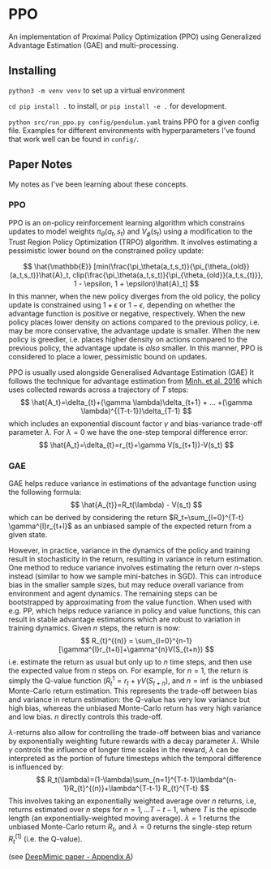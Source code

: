 # PPO
An implementation of Proximal Policy Optimization (PPO) using Generalized Advantage Estimation (GAE) and multi-processing.

## Installing

`python3 -m venv venv` to set up a virtual environment 

`cd pip install .` to install, or `pip install -e .` for development.

`python src/run_ppo.py config/pendulum.yaml` trains PPO for a given config file. Examples for different environments with hyperparameters I've found that work well can be found in `config/`.

## Paper Notes
My notes as I've been learning about these concepts.

### PPO
PPO is an on-policy reinforcement learning algorithm which constrains updates to model weights $\pi_\theta(a_t,s_t)$ and $V_\phi(s_t)$ using a modification to the Trust Region Policy Optimization (TRPO) algorithm.
It involves estimating a pessimistic lower bound on the constrained policy update:

$$
\hat{\mathbb{E}} [min(\frac{\pi_\theta(a_t,s_t)}{\pi_{\theta_{old}}(a_t,s_t)}\hat{A}_t, clip(\frac{\pi_\theta(a_t,s_t)}{\pi_{\theta_{old}}(a_t,s_{t)}}, 1 - \epsilon, 1 + \epsilon)\hat{A}_t]
$$
In this manner, when the new policy diverges from the old policy, the policy update is constrained using $1+\epsilon$ or $1-\epsilon$, depending on whether the advantage function is positive or negative, respectively. 
When the new policy places lower density on actions compared to the previous policy, i.e. may be more conservative, the advantage update is smaller. When the new policy is greedier, i.e. places higher density on actions compared to the previous policy, the advantage update is *also* smaller. In this manner, PPO is considered to place a lower, pessimistic bound on updates.

PPO is usually used alongside Generalised Advantage Estimation (GAE) It follows the technique for advantage estimation from [Minh. et al. 2016](https://arxiv.org/pdf/1602.01783.pdf) which uses collected rewards across a trajectory of $T$ steps:
$$
\hat{A_t}=\delta_{t}+(\gamma \lambda)\delta_{t+1} + ... +(\gamma \lambda)^{{T-t-1}}\delta_{T-1}
$$
which includes an exponential discount factor $\gamma$ and bias-variance trade-off parameter $\lambda$. For $\lambda=0$ we have the one-step temporal difference error:
$$
\hat{A_t}=\delta_{t}=r_{t}+\gamma V(s_{t+1})-V(s_t)
$$

### GAE

GAE helps reduce variance in estimations of the advantage function using the following formula:
$$
\hat{A_{t}}=R_t(\lambda) - V(s_t)
$$ 
which can be derived by considering the return $R_t=\sum_{l=0}^{T-t} \gamma^{l}r_{t+l}$ as an unbiased sample of the expected return from a given state. 

However, in practice, variance in the dynamics of the policy and training result in stochasticity in the return, resulting in variance in return estimation. One method to reduce variance involves estimating the return over *n*-steps instead (similar to how we sample mini-batches in SGD). This can introduce bias in the smaller sample sizes, but may reduce overall variance from environment and agent dynamics. The remaining steps can be bootstrapped by approximating from the value function. When used with e.g. PP, which helps reduce variance in policy and value functions, this can result in stable advantage estimations which are robust to variation in training dynamics.
Given *n* steps, the return is now:
$$
R_{t}^{(n)} = \sum_{l=0}^{n-1}[\gamma^{l}r_{t+l}]+\gamma^{n}V(S_{t+n})
$$
i.e. estimate the return as usual but only up to $n$ time steps, and then use the expected value from $n$ steps on. For example, for $n=1$, the return is simply the Q-value function ($R_{t}^{1}=r_{t}+\gamma V(S_{t+n}$), and $n=\inf$ is the unbiased Monte-Carlo return estimation. This represents the trade-off between bias and variance in return estimation: the Q-value has very low variance but high bias, whereas the unbiased Monte-Carlo return has very high variance and low bias. $n$ directly controls this trade-off.

$\lambda$-returns also allow for controlling the trade-off between bias and variance by exponentially weighting future rewards with a decay parameter $\lambda$. While $\gamma$ controls the influence of longer time scales in the reward, $\lambda$ can be interpreted as the portion of future timesteps which the temporal difference is influenced by:
$$
R_t(\lambda)=(1-\lambda)\sum_{n=1}^{T-t-1}\lambda^{n-1}R_{t}^{(n)}+\lambda^{T-t-1} R_{t}^{T-t}
$$
This involves taking an exponentially weighted average over $n$ returns, i.e, returns estimated over $n$ steps for $n=1,...T-t-1$, where $T$ is the episode length (an exponentially-weighted moving average). $\lambda=1$ returns the unbiased Monte-Carlo return $R_t$, and $\lambda=0$ returns the single-step return $R_{t}^{(1)}$ (i.e. the Q-value).

(see [DeepMimic paper - Appendix A](https://arxiv.org/pdf/1804.02717.pdf#appendix.A))
